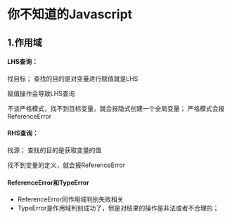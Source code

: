 # 你不知道的Javascript

## 1.作用域

#### LHS查询：
找目标；
查找的目的是对变量进行赋值就是LHS

赋值操作会导致LHS查询


不谈严格模式，找不到目标变量，就会报隐式创建一个全局变量；
严格模式会报ReferenceError

#### RHS查询：
找源；
查找的目的是获取变量的值

找不到变量的定义，就会报ReferenceError

#### ReferenceError和TypeError

* ReferenceError同作用域判别失败相关
* TypeError是作用域判别成功了，但是对结果的操作是非法或者不合理的；


